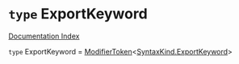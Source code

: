 # `type` ExportKeyword

[Documentation Index](../README.md)

`type` ExportKeyword = [ModifierToken](../private.interface.ModifierToken/README.md)\<[SyntaxKind.ExportKeyword](../private.enum.SyntaxKind/README.md#exportkeyword--95)>